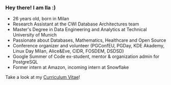 ### Hey there! I am Ila :)

* 26 years old, born in Milan
* Research Assistant at the CWI Database Architectures team
* Master's Degree in Data Engineering and Analytics at Technical University of Munich
* Passionate about Databases, Mathematics, Healthcare and Open Source
* Conference organizer and volunteer (PGConfEU, PGDay, KDE Akademy, Linux Day Milan, Alice&Eve, CIDR, FOSDEM, DSDSD)
* Google Summer of Code ex-student, mentor & organization admin for PostgreSQL
* Former intern at Amazon, incoming intern at Snowflake

Take a look at my [Curriculum Vitae](https://github.com/ila/Curriculum-Vitae)! 

